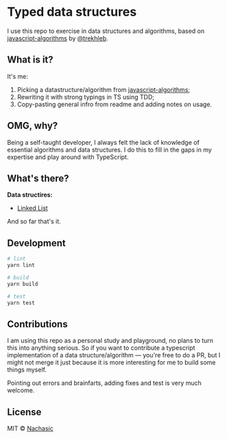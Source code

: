 # Typed data structures

I use this repo to exercise in data structures and algorithms, based on [javascript-algorithms](https://github.com/trekhleb/javascript-algorithms) by [@trekhleb](https://github.com/trekhleb/).

## What is it?
It's me:

1. Picking a datastructure/algorithm from [javascript-algorithms](https://github.com/trekhleb/javascript-algorithms);
2. Rewriting it with strong typings in TS using TDD;
3. Copy-pasting general infro from readme and adding notes on usage.

## OMG, why?
Being a self-taught developer, I always felt the lack of knowledge of essential algorithms and data structures. I do this to fill in the gaps in my expertise and play around with TypeScript.

## What's there?
**Data structires:**

- [Linked List](/src/LinkedList/README.md)

And so far that's it.

## Development

```sh
# lint
yarn lint

# build
yarn build

# test
yarn test
```

## Contributions
I am using this repo as a personal study and playground, no plans to turn this into anything serious. So if you want to contribute a typescript implementation of a data structure/algorithm — you're free to do a PR, but I might not merge it just because it is more interesting for me to build some things myself.

Pointing out errors and brainfarts, adding fixes and test is very much welcome.

## License

MIT © [Nachasic](https://github.com/Nachasic)
